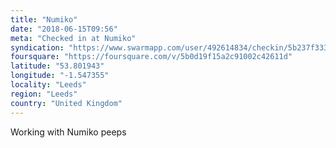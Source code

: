 ```yaml
---
title: "Numiko"
date: "2018-06-15T09:56"
meta: "Checked in at Numiko"
syndication: "https://www.swarmapp.com/user/492614834/checkin/5b237f3335f983002cff8e9e"
foursquare: "https://foursquare.com/v/5b0d19f15a2c91002c42611d"
latitude: "53.801943"
longitude: "-1.547355"
locality: "Leeds"
region: "Leeds"
country: "United Kingdom"
---
```

Working with Numiko peeps
